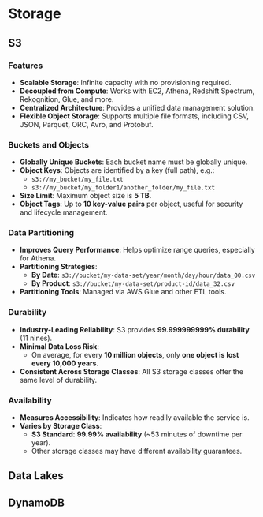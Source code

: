 # Storage

## S3

### Features
- **Scalable Storage**: Infinite capacity with no provisioning required.  
- **Decoupled from Compute**: Works with EC2, Athena, Redshift Spectrum, Rekognition, Glue, and more.  
- **Centralized Architecture**: Provides a unified data management solution.  
- **Flexible Object Storage**: Supports multiple file formats, including CSV, JSON, Parquet, ORC, Avro, and Protobuf.  

### Buckets and Objects
- **Globally Unique Buckets**: Each bucket name must be globally unique.  
- **Object Keys**: Objects are identified by a key (full path), e.g.:  
  - `s3://my_bucket/my_file.txt`  
  - `s3://my_bucket/my_folder1/another_folder/my_file.txt`  
- **Size Limit**: Maximum object size is **5 TB**.  
- **Object Tags**: Up to **10 key-value pairs** per object, useful for security and lifecycle management.  

### Data Partitioning
- **Improves Query Performance**: Helps optimize range queries, especially for Athena.  
- **Partitioning Strategies**:  
  - **By Date**: `s3://bucket/my-data-set/year/month/day/hour/data_00.csv`  
  - **By Product**: `s3://bucket/my-data-set/product-id/data_32.csv`  
- **Partitioning Tools**: Managed via AWS Glue and other ETL tools.  

### Durability
- **Industry-Leading Reliability**: S3 provides **99.999999999% durability** (11 nines).  
- **Minimal Data Loss Risk**:  
  - On average, for every **10 million objects**, only **one object is lost every 10,000 years**.  
- **Consistent Across Storage Classes**: All S3 storage classes offer the same level of durability.  

### Availability
- **Measures Accessibility**: Indicates how readily available the service is.  
- **Varies by Storage Class**:  
  - **S3 Standard**: **99.99% availability** (~53 minutes of downtime per year).  
  - Other storage classes may have different availability guarantees.  

## Data Lakes

## DynamoDB
